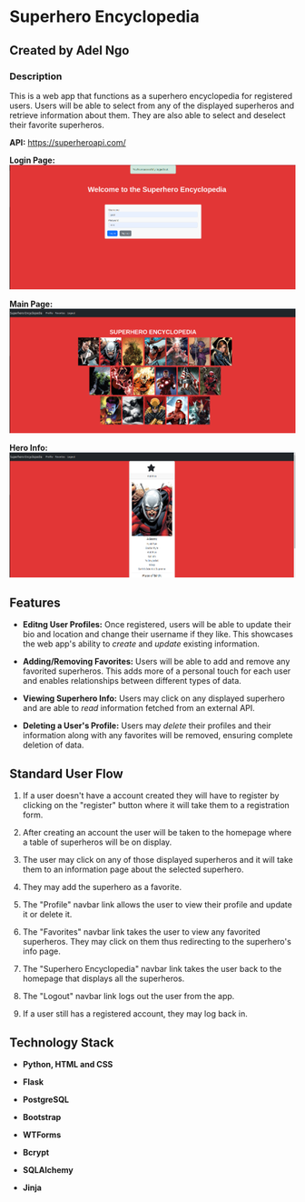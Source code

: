 # Superhero Encyclopedia

## Created by Adel Ngo

### Description

This is a web app that functions as a superhero encyclopedia for registered users. Users will be able to select from any of the displayed superheros and retrieve information about them. They are also able to select and deselect their favorite superheros. 

**API:** https://superheroapi.com/

**Login Page:**
![login page](/pics/login.png)

**Main Page:**
![main page](/pics/main_page.png)

**Hero Info:**
![hero info](/pics/hero_info.png)

## Features

- **Editng User Profiles:** Once registered, users will be able to update their bio and location and change their username if they like. This showcases the web app's ability to *create* and *update* existing information. 

- **Adding/Removing Favorites:** Users will be able to add and remove any favorited superheros. This adds more of a personal touch for each user and enables relationships between different types of data. 

- **Viewing Superhero Info:** Users may click on any displayed superhero and are able to *read* information fetched from an external API. 

- **Deleting a User's Profile:** Users may *delete* their profiles and their information along with any favorites will be removed, ensuring complete deletion of data. 

## Standard User Flow

1. If a user doesn't have a account created they will have to register by clicking on the "register" button where it will take them to a registration form.

2. After creating an account the user will be taken to the homepage where a table of superheros will be on display.

3. The user may click on any of those displayed superheros and it will take them to an information page about the selected superhero.

4. They may add the superhero as a favorite.

5. The "Profile" navbar link allows the user to view their profile and update it or delete it.

6. The "Favorites" navbar link takes the user to view any favorited superheros. They may click on them thus redirecting to the superhero's info page. 

7. The "Superhero Encyclopedia" navbar link takes the user back to the homepage that displays all the superheros. 

8. The "Logout" navbar link logs out the user from the app.

9. If a user still has a registered account, they may log back in. 

## Technology Stack

- **Python, HTML and CSS**

- **Flask**

- **PostgreSQL** 

- **Bootstrap**

- **WTForms**

- **Bcrypt**

- **SQLAlchemy**

- **Jinja** 